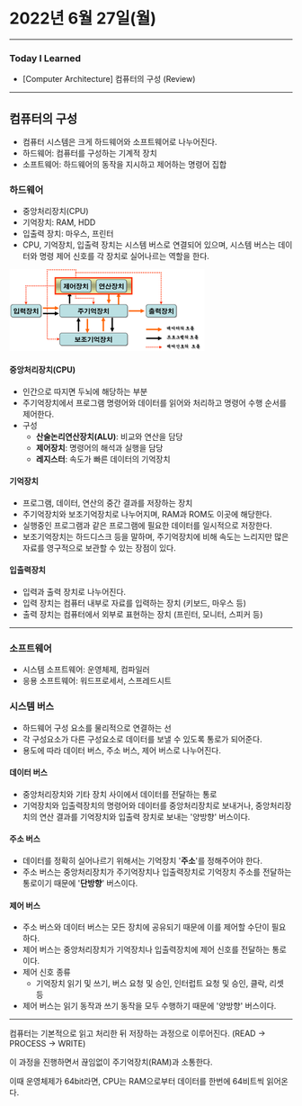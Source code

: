 # 2022년 6월 27일(월)

----

### Today I Learned

- [Computer Architecture] 컴퓨터의 구성 (Review)

----

## 컴퓨터의 구성

- 컴퓨터 시스템은 크게 하드웨어와 소프트웨어로 나누어진다.
- 하드웨어: 컴퓨터를 구성하는 기계적 장치
- 소프트웨어: 하드웨어의 동작을 지시하고 제어하는 명령어 집합

### 하드웨어

- 중앙처리장치(CPU)
- 기억장치: RAM, HDD
- 입출력 장치: 마우스, 프린터
- CPU, 기억장치, 입출력 장치는 시스템 버스로 연결되어 있으며, 시스템 버스는 데이터와 명령 제어 신호를 각 장치로 실어나르는 역할을 한다.

![](https://github.com/myungsun7782/TIL/blob/main/image/hardware.png)

#### 중앙처리장치(CPU)

- 인간으로 따지면 두뇌에 해당하는 부분
- 주기억장치에서 프로그램 명령어와 데이터를 읽어와 처리하고 명령어 수행 순서를 제어한다.
- 구성 
  - **산술논리연산장치(ALU)**: 비교와 연산을 담당
  - **제어장치**: 명령어의 해석과 실행을 담당 
  - **레지스터**: 속도가 빠른 데이터의 기억장치

#### 기억장치

- 프로그램, 데이터, 연산의 중간 결과를 저장하는 장치
- 주기억장치와 보조기억장치로 나누어지며, RAM과 ROM도 이곳에 해당한다.
- 실행중인 프로그램과 같은 프로그램에 필요한 데이터를 일시적으로 저장한다.
- 보조기억장치는 하드디스크 등을 말하며, 주기억장치에 비해 속도는 느리지만 많은 자료를 영구적으로 보관할 수 있는 장점이 있다.

#### 입출력장치

- 입력과 출력 장치로 나누어진다.
- 입력 장치는 컴퓨터 내부로 자료를 입력하는 장치 (키보드, 마우스 등)
- 출력 장치는 컴퓨터에서 외부로 표현하는 장치 (프린터, 모니터, 스피커 등)

-----

### 소프트웨어

- 시스템 소프트웨어: 운영체제, 컴파일러
- 응용 소프트웨어: 워드프로세서, 스프레드시트

### 시스템 버스 

- 하드웨어 구성 요소를 물리적으로 연결하는 선 
- 각 구성요소가 다른 구성요소로 데이터를 보낼 수 있도록 통로가 되어준다.
- 용도에 따라 데이터 버스, 주소 버스, 제어 버스로 나누어진다.

#### 데이터 버스

- 중앙처리장치와 기타 장치 사이에서 데이터를 전달하는 통로
- 기억장치와 입출력장치의 명령어와 데이터를 중앙처리장치로 보내거나, 중앙처리장치의 연산 결과를 기억장치와 입출력 장치로 보내는 '양방향' 버스이다.

#### 주소 버스

- 데이터를 정확히 실어나르기 위해서는 기억장치 '**주소**'를 정해주어야 한다.
- 주소 버스는 중앙처리장치가 주기억장치나 입출력장치로 기억장치 주소를 전달하는 통로이기 때문에 '**단방향**' 버스이다.

#### 제어 버스

- 주소 버스와 데이터 버스는 모든 장치에 공유되기 때문에 이를 제어할 수단이 필요하다.
- 제어 버스는 중앙처리장치가 기억장치나 입출력장치에 제어 신호를 전달하는 통로이다.
- 제어 신호 종류 
  - 기억장치 읽기 및 쓰기, 버스 요청 및 승인, 인터럽트 요청 및 승인, 클락, 리셋 등 
- 제어 버스는 읽기 동작과 쓰기 동작을 모두 수행하기 때문에 '양방향' 버스이다.

---

컴퓨터는 기본적으로 읽고 처리한 뒤 저장하는 과정으로 이루어진다. (READ -> PROCESS -> WRITE)

이 과정을 진행하면서 끊임없이 주기억장치(RAM)과 소통한다.

이때 운영체제가 64bit라면, CPU는 RAM으로부터 데이터를 한번에 64비트씩 읽어온다.




